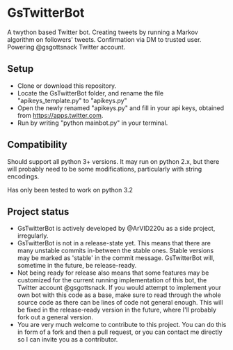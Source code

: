 # GsTwitterBot
A twython based Twitter bot. Creating tweets by running a Markov algorithm on followers' tweets. Confirmation via DM to trusted user. Powering @gsgottsnack Twitter account.

## Setup
* Clone or download this repository.
* Locate the GsTwitterBot folder, and rename the file "apikeys_template.py" to "apikeys.py"
* Open the newly renamed "apikeys.py" and fill in your api keys, obtained from https://apps.twitter.com.
* Run by writing "python mainbot.py" in your terminal.

## Compatibility

Should support all python 3+ versions. It may run on python 2.x, but there will probably need to be some modifications, particularly with string encodings.

Has only been tested to work on python 3.2

## Project status
* GsTwitterBot is actively developed by @ArVID220u as a side project, irregularly.
* GsTwitterBot is not in a release-state yet. This means that there are many unstable commits in-between the stable ones. Stable versions may be marked as 'stable' in the commit message. GsTwitterBot will, sometime in the future, be release-ready.
* Not being ready for release also means that some features may be customized for the current running implementation of this bot, the Twitter account @gsgottsnack. If you would attempt to implement your own bot with this code as a base, make sure to read through the whole source code as there can be lines of code not general enough. This will be fixed in the release-ready version in the future, where I'll probably fork out a general version.
* You are very much welcome to contribute to this project. You can do this in form of a fork and then a pull request, or you can contact me directly so I can invite you as a contributor.
